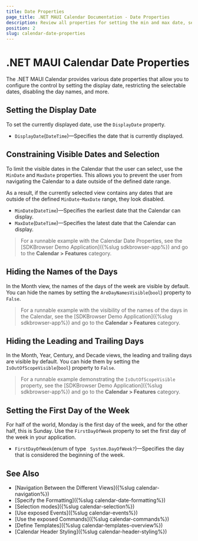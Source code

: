 ```yaml
---
title: Date Properties
page_title: .NET MAUI Calendar Documentation - Date Properties
description: Review all properties for setting the min and max date, selected date, and display date of the Telerik Calendar for .NET MAUI control.
position: 2
slug: calendar-date-properties
---
```


# .NET MAUI Calendar Date Properties

The .NET MAUI Calendar provides various date properties that allow you to configure the control by setting the display date, restricting the selectable dates, disabling the day names, and more.

## Setting the Display Date

To set the currently displayed date, use the `DisplayDate` property.

* `DisplayDate`(`DateTime`)&mdash;Specifies the date that is currently displayed.

## Constraining Visible Dates and Selection

To limit the visible dates in the Calendar that the user can select, use the `MinDate` and `MaxDate` properties. This allows you to prevent the user from navigating the Calendar to a date outside of the defined date range.

As a result, if the currently selected view contains any dates that are outside of the defined `MinDate`-`MaxDate` range, they look disabled.

* `MinDate`(`DateTime`)&mdash;Specifies the earliest date that the Calendar can display.
* `MaxDate`(`DateTime`)&mdash;Specifies the latest date that the Calendar can display.

<snippet id='calendar-date-properties'/>

> For a runnable example with the Calendar Date Properties, see the [SDKBrowser Demo Application]({%slug sdkbrowser-app%}) and go to the **Calendar > Features** category.

## Hiding the Names of the Days

In the Month view, the names of the days of the week are visible by default. You can hide the names by setting the `AreDayNamesVisible`(`bool`) property to `False`.

<snippet id='calendar-daynames-visibility'/>

> For a runnable example with the visibility of the names of the days in the Calendar, see the [SDKBrowser Demo Application]({%slug sdkbrowser-app%}) and go to the **Calendar > Features** category.

## Hiding the Leading and Trailing Days

In the Month, Year, Century, and Decade views, the leading and trailing days are visible by default. You can hide them by setting the `IsOutOfScopeVisible`(`bool`) property to `False`.

<snippet id='calendar-outofscope-visibility'/>

> For a runnable example demonstrating the `IsOutOfScopeVisible` property, see the [SDKBrowser Demo Application]({%slug sdkbrowser-app%}) and go to the **Calendar > Features** category.

## Setting the First Day of the Week

For half of the world, Monday is the first day of the week, and for the other half, this is Sunday. Use the `FirstDayOfWeek` property to set the first day of the week in your application.

 * `FirstDayOfWeek`(enum of type ` System.DayOfWeek?`)&mdash;Specifies the day that is considered the beginning of the week.

<snippet id='calendar-culture'/>


## See Also

- [Navigation Between the Different Views]({%slug calendar-navigation%})
- [Specify the Formatting]({%slug calendar-date-formatting%})
- [Selection modes]({%slug calendar-selection%}) 
- [Use exposed Events]({%slug calendar-events%})
- [Use the exposed Commands]({%slug calendar-commands%})
- [Define Templates]({%slug calendar-templates-overview%})
- [Calendar Header Styling]({%slug calendar-header-styling%})
